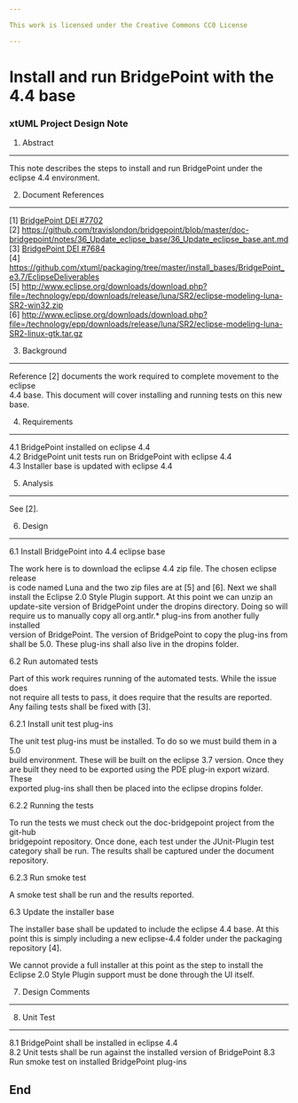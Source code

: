 ```yaml
---

This work is licensed under the Creative Commons CC0 License

---
```


# Install and run BridgePoint with the 4.4 base
### xtUML Project Design Note

1. Abstract
-----------
This note describes the steps to install and run BridgePoint under the eclipse
4.4 environment.   

2. Document References
----------------------
[1] [BridgePoint DEI #7702](https://support.onefact.net/redmine/issues/7702)  
[2] https://github.com/travislondon/bridgepoint/blob/master/doc-bridgepoint/notes/36_Update_eclipse_base/36_Update_eclipse_base.ant.md   
[3] [BridgePoint DEI #7684](https://support.onefact.net/redmine/issues/7684)   
[4] https://github.com/xtuml/packaging/tree/master/install_bases/BridgePoint_e3.7/EclipseDeliverables   
[5] http://www.eclipse.org/downloads/download.php?file=/technology/epp/downloads/release/luna/SR2/eclipse-modeling-luna-SR2-win32.zip   
[6] http://www.eclipse.org/downloads/download.php?file=/technology/epp/downloads/release/luna/SR2/eclipse-modeling-luna-SR2-linux-gtk.tar.gz   

3. Background
-------------
Reference [2] documents the work required to complete movement to the eclipse   
4.4 base.  This document will cover installing and running tests on this new   
base.   

4. Requirements
---------------
4.1 BridgePoint installed on eclipse 4.4   
4.2 BridgePoint unit tests run on BridgePoint with eclipse 4.4   
4.3 Installer base is updated with eclipse 4.4   

5. Analysis
-----------
See [2].   

6. Design
---------
6.1 Install BridgePoint into 4.4 eclipse base   

The work here is to download the eclipse 4.4 zip file.  The chosen eclipse release   
is code named Luna and the two zip files are at [5] and [6].  Next we shall   
install the Eclipse 2.0 Style Plugin support.  At this point we can unzip an   
update-site version of BridgePoint under the dropins directory.  Doing so will   
require us to manually copy all org.antlr.* plug-ins from another fully installed   
version of BridgePoint.  The version of BridgePoint to copy the plug-ins from   
shall be 5.0.  These plug-ins shall also live in the dropins folder.  

6.2 Run automated tests   

Part of this work requires running of the automated tests.  While the issue does    
not require all tests to pass, it does require that the results are reported.   
Any failing tests shall be fixed with [3].   

6.2.1 Install unit test plug-ins   

The unit test plug-ins must be installed.  To do so we must build them in a 5.0   
build environment.  These will be built on the eclipse 3.7 version.  Once they   
are built they need to be exported using the PDE plug-in export wizard.  These   
exported plug-ins shall then be placed into the eclipse dropins folder.   

6.2.2 Running the tests   

To run the tests we must check out the doc-bridgepoint project from the git-hub   
bridgepoint repository.  Once done, each test under the JUnit-Plugin test   
category shall be run.  The results shall be captured under the document   
repository.   

6.2.3 Run smoke test

A smoke test shall be run and the results reported.   

6.3 Update the installer base   

The installer base shall be updated to include the eclipse 4.4 base.  At this   
point this is simply including a new eclipse-4.4 folder under the packaging   
repository [4].   

We cannot provide a full installer at this point as the step to install the   
Eclipse 2.0 Style Plugin support must be done through the UI itself.   

7. Design Comments
------------------

8. Unit Test
------------
8.1 BridgePoint shall be installed in eclipse 4.4   
8.2 Unit tests shall be run against the installed version of BridgePoint
8.3 Run smoke test on installed BridgePoint plug-ins   

End
---

